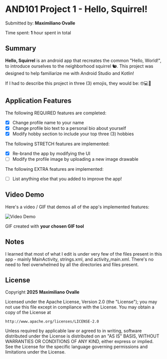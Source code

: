 # AND101 Project 1 - Hello, Squirrel!

Submitted by: **Maximiliano Ovalle**

Time spent: **1** hour spent in total

## Summary

**Hello, Squirrel** is an android app that recreates the common "Hello, World!", to introduce ourselves to the neighborhood squirrel 🐿. This project was designed to help familiarize me with Android Studio and Kotlin!

If I had to describe this project in three (3) emojis, they would be: 🤓💻🔎

## Application Features

The following REQUIRED features are completed:

- [x] Change profile name to your name
- [x] Change profile bio text to a personal bio about yourself
- [x] Modify hobby section to include your top three (3) hobbies

The following STRETCH features are implemented:

- [x] Re-brand the app by modifying the UI
- [ ] Modify the profile image by uploading a new image drawable

The following EXTRA features are implemented:

- [ ] List anything else that you added to improve the app!

## Video Demo

Here's a video / GIF that demos all of the app's implemented features:

<img src='http://i.imgur.com/link/to/your/gif/file.gif' title='Video Demo' width='' alt='Video Demo' />

GIF created with **your chosen GIF tool**

## Notes

I learned that most of what I edit is under very few of the files present in this app - mainly MainActivity, strings.xml, and activity_main.xml. There's no need to feel overwhelmed by all the directories and files present.

## License

Copyright **2025** **Maximiliano Ovalle**

Licensed under the Apache License, Version 2.0 (the "License");
you may not use this file except in compliance with the License.
You may obtain a copy of the License at

    http://www.apache.org/licenses/LICENSE-2.0

Unless required by applicable law or agreed to in writing, software
distributed under the License is distributed on an "AS IS" BASIS,
WITHOUT WARRANTIES OR CONDITIONS OF ANY KIND, either express or implied.
See the License for the specific language governing permissions and
limitations under the License.